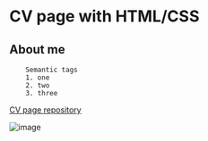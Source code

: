 # CV page with HTML/CSS

## About me

```
    Semantic tags
    1. one
    2. two
    3. three
```
[CV page repository](https://github.com/Diassska21/cv_page_frontender)

![image](assets/avatar.png)